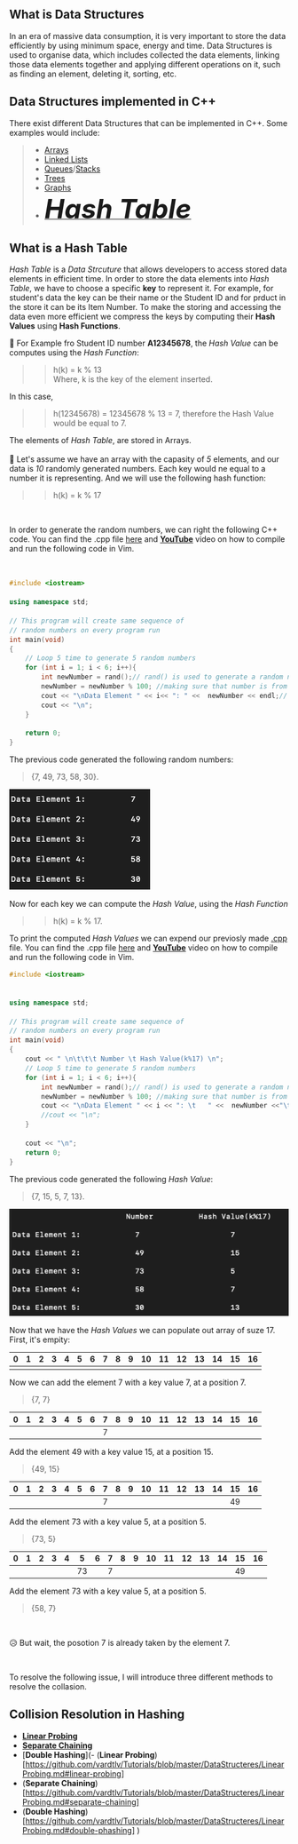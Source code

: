 ## What is Data Structures
  In an era of massive data consumption, it is very important to store the data efficiently by using minimum space, energy and time. Data Structures is used to organise data, which includes collected the data elements, linking those data elements together and applying different operations on it, such as finding an element, deleting it, sorting, etc.
  
  ## Data Structures implemented in C++
  There exist different Data Structures that can be implemented in C++. Some examples would include:
  
   >-   [Arrays](http://www.cplusplus.com/doc/tutorial/arrays/)
   >-   [Linked Lists](https://www.geeksforgeeks.org/data-structures/linked-list/)
   >-   [Queues](http://www.cplusplus.com/reference/queue/queue/)/[Stacks](http://www.cplusplus.com/reference/stack/stack/)
   >-   [Trees](https://www.geeksforgeeks.org/binary-tree-set-1-introduction/)
   >-   [Graphs](https://stackoverflow.com/questions/5493474/graph-implementation-c)
   >-   [<font size="30">___Hash Table___</font>](https://github.com/vardtlv/Tutorials/blob/master/DataStructeres/README.md#what-are-hash-maps)
   
  ## What is a Hash Table
  _Hash Table_ is a _Data Strcuture_ that allows developers to access stored data elements in efficient time. In order to store the data elements into _Hash Table_, we have to choose a specific __key__ to represent it. For example, for student's data the key can be their name or the Student ID and for prduct in the store it can be its Item Number. To make the storing and accessing the data even more efficient we compress the keys by computing their __Hash Values__ using __Hash Functions__. 
  
:small_blue_diamond: For Example fro Student ID number __A12345678__, the _Hash Value_ can be computes using the _Hash Function_:
    
   >>  h(k) = k % 13   
   >>  Where, k is the key of the element inserted.
   
   In this case,
   >>  h(12345678) = 12345678 % 13 = 7, therefore the Hash Value would be equal to 7.
   
The elements of _Hash Table_, are stored in Arrays. <br /> <br />
:small_blue_diamond:  Let's assume we have an array with the capasity of _5_ elements, and our data is _10_ randomly generated numbers. Each key would ne equal to a number it is representing. And we will use the following hash function:

   >>  h(k) = k % 17
<br />

  In order to generate the random numbers, we can right the following C++ code. You can find the .cpp file 
  [here](https://github.com/vardtlv/Tutorials/blob/master/DataStructeres/createRandomNumbers.cpp) 
  and [**YouTube**](https://www.youtube.com/watch?v=uq9FM-nCHVw) video on how to compile and run the following code in Vim.

<br />

```cpp
#include <iostream>

using namespace std;

// This program will create same sequence of  
// random numbers on every program run  
int main(void) 
{ 
    // Loop 5 time to generate 5 random numbers 
    for (int i = 1; i < 6; i++){ 
        int newNumber = rand();// rand() is used to generate a random number
        newNumber = newNumber % 100; //making sure that number is from 0 to 99
        cout << "\nData Element " << i<< ": " <<  newNumber << endl;// printing the number
        cout << "\n"; 
    }   

    return 0;  
}
```

The previous code generated the following random numbers:

> {7, 49,  73,  58,  30}.

![image1](https://github.com/vardtlv/Tutorials/blob/master/DataStructeres/RandomNumbersOutput.png)

Now for each key we can compute the _Hash Value_, using the _Hash Function_ 

>>  h(k) = k % 17.

To print the computed _Hash Values_ we can expend our previosly made [.cpp](https://github.com/vardtlv/Tutorials/blob/master/DataStructeres/createRandomNumbers.cpp) file. You can find the .cpp file 
  [here](https://github.com/vardtlv/Tutorials/blob/master/DataStructeres/createHashValues.cpp) 
  and [**YouTube**](https://www.youtube.com/watch?v=hTUaPLqkruw) video on how to compile and run the following code in Vim.

```cpp
#include <iostream>


using namespace std;

// This program will create same sequence of  
// random numbers on every program run  
int main(void) 
{ 
    cout << " \n\t\t\t Number \t Hash Value(k%17) \n"; 
    // Loop 5 time to generate 5 random numbers 
    for (int i = 1; i < 6; i++){ 
        int newNumber = rand();// rand() is used to generate a random number
        newNumber = newNumber % 100; //making sure that number is from 0 to 99
        cout << "\nData Element " << i << ": \t   " <<  newNumber <<"\t\t\t" <<newNumber%17 <<endl;// printing the number
        //cout << "\n"; 
    }   

    cout << "\n"; 
    return 0;  
}
```

The previous code generated the following _Hash Value_:

> {7, 15,  5,  7,  13}.

![image1](https://github.com/vardtlv/Tutorials/blob/master/DataStructeres/HashValueOutput.png)

Now that we have the _Hash Values_ we can populate out array of suze 17. First, it's empity:

|  0  |  1  |  2  |  3  |  4  |  5  |  6  |  7  |  8  |  9  |  10 |  11 |  12 |  13 |  14 |  15 |  16 |
|:---:|:---:|:---:|:---:|:---:|:---:|:---:|:---:|:---:|:---:|:---:|:---:|:---:|:---:|:---:|:---:|:---:|
|     |     |     |     |     |     |     |     |     |     |     |     |     |     |     |     |     |  

Now we can add the element 7 with a key value 7, at a position 7.

> {7, 7}

|  0  |  1  |  2  |  3  |  4  |  5  |  6  |  7  |  8  |  9  |  10 |  11 |  12 |  13 |  14 |  15 |  16 |
|:---:|:---:|:---:|:---:|:---:|:---:|:---:|:---:|:---:|:---:|:---:|:---:|:---:|:---:|:---:|:---:|:---:|
|     |     |     |     |     |     |     |  7  |     |     |     |     |     |     |     |     |     |  

Add the element 49 with a key value 15, at a position 15.

> {49, 15}

|  0  |  1  |  2  |  3  |  4  |  5  |  6  |  7  |  8  |  9  |  10 |  11 |  12 |  13 |  14 |  15 |  16 |
|:---:|:---:|:---:|:---:|:---:|:---:|:---:|:---:|:---:|:---:|:---:|:---:|:---:|:---:|:---:|:---:|:---:|
|     |     |     |     |     |     |     |  7  |     |     |     |     |     |     |     |  49 |     | 

Add the element 73 with a key value 5, at a position 5.

> {73, 5}

|  0  |  1  |  2  |  3  |  4  |  5  |  6  |  7  |  8  |  9  |  10 |  11 |  12 |  13 |  14 |  15 |  16 |
|:---:|:---:|:---:|:---:|:---:|:---:|:---:|:---:|:---:|:---:|:---:|:---:|:---:|:---:|:---:|:---:|:---:|
|     |     |     |     |     |  73 |     |  7  |     |     |     |     |     |     |     |  49 |     |

Add the element 73 with a key value 5, at a position 5.

> {58, 7}

<br />

:disappointed_relieved: But wait, the posotion 7 is already taken by the element 7.

<br /> 

To resolve the following issue, I will introduce three different methods to resolve the collasion.
<br />
## Collision Resolution in Hashing

-   [**Linear Probing**](https://github.com/vardtlv/Tutorials/blob/master/DataStructeres/LinearProbing.md#linear-probing)
-   [**Separate Chaining**](https://github.com/vardtlv/Tutorials/blob/master/DataStructeres/LinearProbing.md#separate-chaining)
-   [**Double Hashing**](-   (**Linear Probing**)[https://github.com/vardtlv/Tutorials/blob/master/DataStructeres/LinearProbing.md#linear-probing]
-   (**Separate Chaining**)[https://github.com/vardtlv/Tutorials/blob/master/DataStructeres/LinearProbing.md#separate-chaining]
-   (**Double Hashing**)[https://github.com/vardtlv/Tutorials/blob/master/DataStructeres/LinearProbing.md#double-phashing]
)

